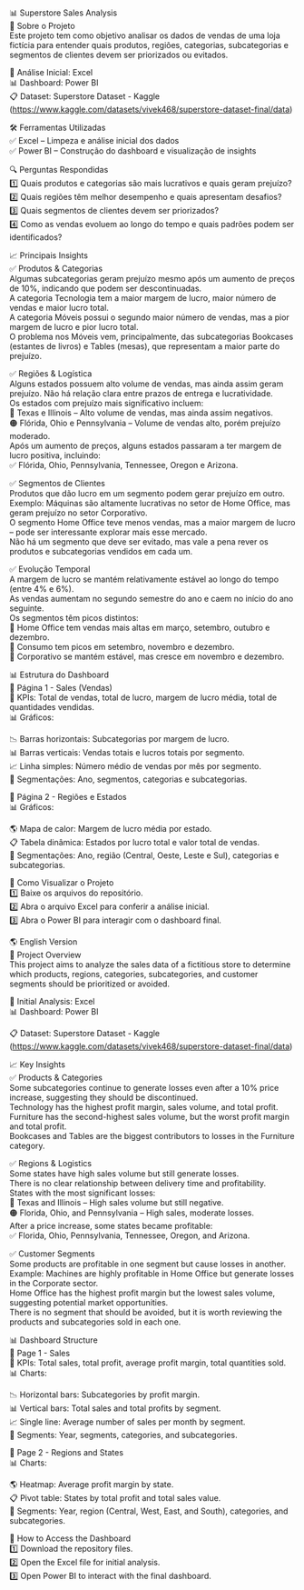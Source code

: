 📊 Superstore Sales Analysis  
📌 Sobre o Projeto  
Este projeto tem como objetivo analisar os dados de vendas de uma loja fictícia para entender quais produtos, regiões, categorias, subcategorias e segmentos de clientes devem ser priorizados ou evitados.  

📑 Análise Inicial: Excel  
📊 Dashboard: Power BI  
📋 Dataset: Superstore Dataset - Kaggle (https://www.kaggle.com/datasets/vivek468/superstore-dataset-final/data)  

🛠 Ferramentas Utilizadas  
✅ Excel – Limpeza e análise inicial dos dados  
✅ Power BI – Construção do dashboard e visualização de insights  

🔍 Perguntas Respondidas  
1️⃣ Quais produtos e categorias são mais lucrativos e quais geram prejuízo?  
2️⃣ Quais regiões têm melhor desempenho e quais apresentam desafios?  
3️⃣ Quais segmentos de clientes devem ser priorizados?  
4️⃣ Como as vendas evoluem ao longo do tempo e quais padrões podem ser identificados?  

📈 Principais Insights  
✅ Produtos & Categorias  
Algumas subcategorias geram prejuízo mesmo após um aumento de preços de 10%, indicando que podem ser descontinuadas.  
A categoria Tecnologia tem a maior margem de lucro, maior número de vendas e maior lucro total.  
A categoria Móveis possui o segundo maior número de vendas, mas a pior margem de lucro e pior lucro total.  
O problema nos Móveis vem, principalmente, das subcategorias Bookcases (estantes de livros) e Tables (mesas), que representam a maior parte do prejuízo.  

✅ Regiões & Logística  
Alguns estados possuem alto volume de vendas, mas ainda assim geram prejuízo.
Não há relação clara entre prazos de entrega e lucratividade.  
Os estados com prejuízo mais significativo incluem:  
🔴 Texas e Illinois – Alto volume de vendas, mas ainda assim negativos.  
🟠 Flórida, Ohio e Pennsylvania – Volume de vendas alto, porém prejuízo moderado.  
Após um aumento de preços, alguns estados passaram a ter margem de lucro positiva, incluindo:  
✅ Flórida, Ohio, Pennsylvania, Tennessee, Oregon e Arizona.  

✅ Segmentos de Clientes  
Produtos que dão lucro em um segmento podem gerar prejuízo em outro.  
Exemplo: Máquinas são altamente lucrativas no setor de Home Office, mas geram prejuízo no setor Corporativo.  
O segmento Home Office teve menos vendas, mas a maior margem de lucro – pode ser interessante explorar mais esse mercado.  
Não há um segmento que deve ser evitado, mas vale a pena rever os produtos e subcategorias vendidos em cada um.  

✅ Evolução Temporal  
A margem de lucro se mantém relativamente estável ao longo do tempo (entre 4% e 6%).  
As vendas aumentam no segundo semestre do ano e caem no início do ano seguinte.  
Os segmentos têm picos distintos:  
📌 Home Office tem vendas mais altas em março, setembro, outubro e dezembro.  
📌 Consumo tem picos em setembro, novembro e dezembro.  
📌 Corporativo se mantém estável, mas cresce em novembro e dezembro.  

📊 Estrutura do Dashboard  
📌 Página 1 - Sales (Vendas)  
📌 KPIs: Total de vendas, total de lucro, margem de lucro média, total de quantidades vendidas.  
📊 Gráficos:  

📉 Barras horizontais: Subcategorias por margem de lucro.  
📊 Barras verticais: Vendas totais e lucros totais por segmento.  
📈 Linha simples: Número médio de vendas por mês por segmento.  
🎯 Segmentações: Ano, segmentos, categorias e subcategorias.  

📌 Página 2 - Regiões e Estados  
📊 Gráficos:  

🌎 Mapa de calor: Margem de lucro média por estado.  
📋 Tabela dinâmica: Estados por lucro total e valor total de vendas.  
🎯 Segmentações: Ano, região (Central, Oeste, Leste e Sul), categorias e subcategorias.  

📁 Como Visualizar o Projeto  
1️⃣ Baixe os arquivos do repositório.  
2️⃣ Abra o arquivo Excel para conferir a análise inicial.  
3️⃣ Abra o Power BI para interagir com o dashboard final.  

🌎 English Version  
📌 Project Overview  
This project aims to analyze the sales data of a fictitious store to determine which products, regions, categories, subcategories, and customer segments should be prioritized or avoided.  

📑 Initial Analysis: Excel  
📊 Dashboard: Power BI  

📋 Dataset: Superstore Dataset - Kaggle (https://www.kaggle.com/datasets/vivek468/superstore-dataset-final/data)  

📈 Key Insights  
✅ Products & Categories  
Some subcategories continue to generate losses even after a 10% price increase, suggesting they should be discontinued.  
Technology has the highest profit margin, sales volume, and total profit.  
Furniture has the second-highest sales volume, but the worst profit margin and total profit.  
Bookcases and Tables are the biggest contributors to losses in the Furniture category.  

✅ Regions & Logistics  
Some states have high sales volume but still generate losses.  
There is no clear relationship between delivery time and profitability.  
States with the most significant losses:  
🔴 Texas and Illinois – High sales volume but still negative.  
🟠 Florida, Ohio, and Pennsylvania – High sales, moderate losses.  
After a price increase, some states became profitable:  
✅ Florida, Ohio, Pennsylvania, Tennessee, Oregon, and Arizona.  

✅ Customer Segments  
Some products are profitable in one segment but cause losses in another.  
Example: Machines are highly profitable in Home Office but generate losses in the Corporate sector.  
Home Office has the highest profit margin but the lowest sales volume, suggesting potential market opportunities.  
There is no segment that should be avoided, but it is worth reviewing the products and subcategories sold in each one.  

📊 Dashboard Structure  
📌 Page 1 - Sales  
📌 KPIs: Total sales, total profit, average profit margin, total quantities sold.  
📊 Charts:  

📉 Horizontal bars: Subcategories by profit margin.  
📊 Vertical bars: Total sales and total profits by segment.  
📈 Single line: Average number of sales per month by segment.  
🎯 Segments: Year, segments, categories, and subcategories.  

📌 Page 2 - Regions and States  
📊 Charts:  

🌎 Heatmap: Average profit margin by state.  
📋 Pivot table: States by total profit and total sales value.  
🎯 Segments: Year, region (Central, West, East, and South), categories, and subcategories.  

📁 How to Access the Dashboard  
1️⃣ Download the repository files.  
2️⃣ Open the Excel file for initial analysis.  
3️⃣ Open Power BI to interact with the final dashboard.  

